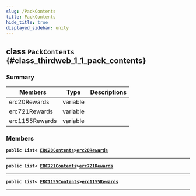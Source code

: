 ```yaml
---
slug: /PackContents
title: PackContents
hide_title: true
displayed_sidebar: unity
---
```


## class `PackContents` {#class_thirdweb_1_1_pack_contents}

### Summary

| Members | Type | Descriptions |
| ------- | ---- | ------------ |
| erc20Rewards | variable |  |
| erc721Rewards | variable |  |
| erc1155Rewards | variable |  |

### Members

**`public List< `[`ERC20Contents`](docs/unity/ERC20Contents.md#class_thirdweb_1_1_e_r_c20_contents)` > `[`erc20Rewards`](#class_thirdweb_1_1_pack_contents_1a4bf6e325748b155a1dc383aa4206e7b3)**

---

**`public List< `[`ERC721Contents`](docs/unity/ERC721Contents.md#class_thirdweb_1_1_e_r_c721_contents)` > `[`erc721Rewards`](#class_thirdweb_1_1_pack_contents_1a86580d5381002ff206085ab66c729e6a)**

---

**`public List< `[`ERC1155Contents`](docs/unity/ERC1155Contents.md#class_thirdweb_1_1_e_r_c1155_contents)` > `[`erc1155Rewards`](#class_thirdweb_1_1_pack_contents_1aa8ed7589fb104747dcd1475340fee713)**

---
